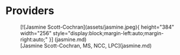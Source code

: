 # Providers


<figure markdown>
  [![Jasmine Scott-Cochran](assets/jasmine.jpeg){ height="384" width="256" style="display:block;margin-left:auto;margin-right:auto;" }] (jasmine.md)
  <figcaption markdown>
  [Jasmine Scott-Cochran, MS, NCC, LPC](jasmine.md)
  </figcaption>
</figure>



